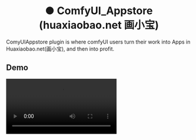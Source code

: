 



<h1 align="center">● ComfyUI_Appstore (huaxiaobao.net 画小宝)</h1>

ComyUIAppstore plugin is where comfyUI users turn their work into Apps in Huaxiaobao.net(画小宝), and then into profit. 
<br>


## Demo 
![Demo](https://taoaibj.oss-rg-china-mainland.aliyuncs.com/resources/comfyui_appstore_intro.mp4)




<br>
